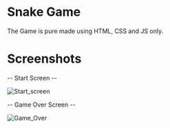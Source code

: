 # Snake Game
 The Game is pure made using HTML, CSS and JS only.
 
# Screenshots

  -- Start Screen --

   ![Start_screen](https://user-images.githubusercontent.com/81406458/208385907-37f9c1b1-50f3-4fec-87a1-81e3e00a997f.png)

  -- Game Over Screen --

   ![Game_Over](https://user-images.githubusercontent.com/81406458/208385918-d4a3155f-56fb-4217-98ee-2f2766ad9786.png)
